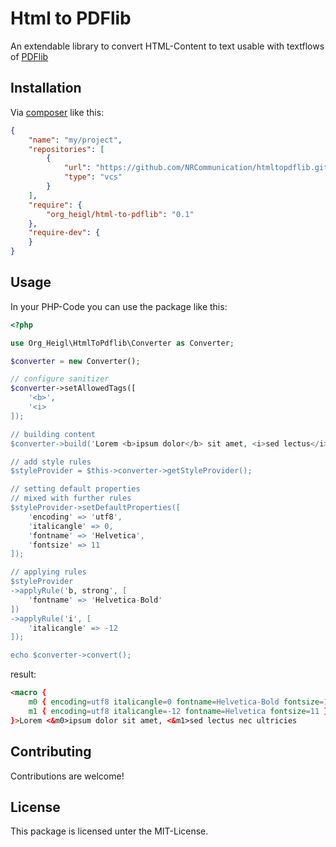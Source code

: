 # Html to PDFlib

An extendable library to convert HTML-Content to text 
usable with textflows of [PDFlib](http://pdflib.com)

## Installation

Via [composer](https://getcomposer.org) like this:

```json
{
    "name": "my/project",
    "repositories": [
        {
            "url": "https://github.com/NRCommunication/htmltopdflib.git",
            "type": "vcs"
        }
    ],
    "require": {
        "org_heigl/html-to-pdflib": "0.1"
    },
    "require-dev": {
    }
}
```

## Usage

In your PHP-Code you can use the package like this:

```php
<?php

use Org_Heigl\HtmlToPdflib\Converter as Converter;

$converter = new Converter();

// configure sanitizer
$converter->setAllowedTags([
    '<b>',
    '<i>
]);

// building content
$converter->build('Lorem <b>ipsum dolor</b> sit amet, <i>sed lectus</i> nec ultricies');

// add style rules
$styleProvider = $this->converter->getStyleProvider();

// setting default properties
// mixed with further rules
$styleProvider->setDefaultProperties([
    'encoding' => 'utf8',
    'italicangle' => 0,
    'fontname' => 'Helvetica',
    'fontsize' => 11
]);

// applying rules
$styleProvider
->applyRule('b, strong', [
    'fontname' => 'Helvetica-Bold'
])
->applyRule('i', [
    'italicangle' => -12
]);

echo $converter->convert();
```

result: 

```html
<macro { 
    m0 { encoding=utf8 italicangle=0 fontname=Helvetica-Bold fontsize=11 } 
    m1 { encoding=utf8 italicangle=-12 fontname=Helvetica fontsize=11 } 
}>Lorem <&m0>ipsum dolor sit amet, <&m1>sed lectus nec ultricies
```

## Contributing

Contributions are welcome!

## License

This package is licensed unter the MIT-License.
